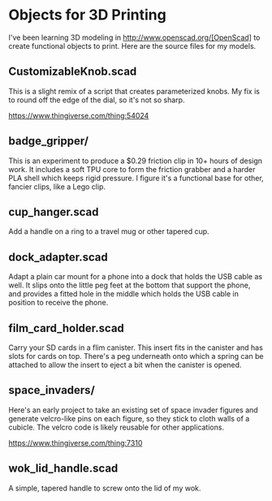 # Objects for 3D Printing

I've been learning
3D modeling
in http://www.openscad.org/[OpenScad]
to create functional objects
to print.
Here are the source files
for my models.

## CustomizableKnob.scad

This is a slight remix
of a script
that creates parameterized knobs.
My fix is to round off the edge
of the dial,
so it's not so sharp.

https://www.thingiverse.com/thing:54024

## badge\_gripper/

This is an experiment
to produce a $0.29 friction clip
in 10+ hours
of design work.
It includes a soft TPU core
to form the friction grabber
and a harder PLA shell
which keeps rigid pressure.
I figure it's a functional base
for other, fancier clips,
like a Lego clip.

## cup\_hanger.scad

Add a handle on a ring
to a travel mug or other tapered cup.

## dock\_adapter.scad

Adapt a plain car mount for a phone
into a dock that holds the USB cable as well.
It slips onto the little peg feet
at the bottom
that support the phone,
and provides a fitted hole
in the middle
which holds the USB cable
in position to receive the phone.

## film\_card\_holder.scad

Carry your SD cards
in a flim canister.
This insert fits
in the canister
and has slots for cards on top.
There's a peg underneath
onto which a spring can be attached
to allow the insert to eject a bit
when the canister is opened.

## space\_invaders/

Here's an early project
to take an existing set
of space invader figures
and generate velcro-like
pins on each figure,
so they stick to cloth walls
of a cubicle.
The velcro code is likely reusable
for other applications.

https://www.thingiverse.com/thing:7310

## wok\_lid\_handle.scad

A simple, tapered handle
to screw onto the lid
of my wok.
